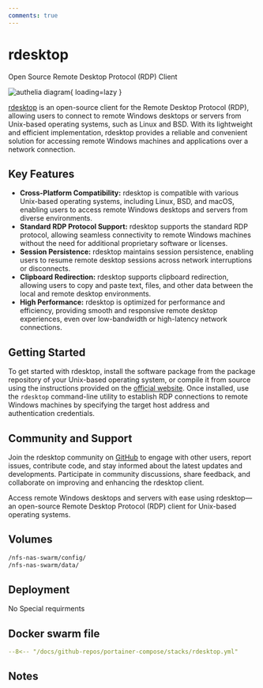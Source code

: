 ```yaml
---
comments: true
---
```


# rdesktop

Open Source Remote Desktop Protocol (RDP) Client

![authelia diagram](/assets/diagrams/authelia.png){ loading=lazy }

[rdesktop](https://www.rdesktop.org/) is an open-source client for the Remote Desktop Protocol (RDP), allowing users to connect to remote Windows desktops or servers from Unix-based operating systems, such as Linux and BSD. With its lightweight and efficient implementation, rdesktop provides a reliable and convenient solution for accessing remote Windows machines and applications over a network connection.

## Key Features

- **Cross-Platform Compatibility:** rdesktop is compatible with various Unix-based operating systems, including Linux, BSD, and macOS, enabling users to access remote Windows desktops and servers from diverse environments.
- **Standard RDP Protocol Support:** rdesktop supports the standard RDP protocol, allowing seamless connectivity to remote Windows machines without the need for additional proprietary software or licenses.
- **Session Persistence:** rdesktop maintains session persistence, enabling users to resume remote desktop sessions across network interruptions or disconnects.
- **Clipboard Redirection:** rdesktop supports clipboard redirection, allowing users to copy and paste text, files, and other data between the local and remote desktop environments.
- **High Performance:** rdesktop is optimized for performance and efficiency, providing smooth and responsive remote desktop experiences, even over low-bandwidth or high-latency network connections.

## Getting Started

To get started with rdesktop, install the software package from the package repository of your Unix-based operating system, or compile it from source using the instructions provided on the [official website](https://www.rdesktop.org/). Once installed, use the `rdesktop` command-line utility to establish RDP connections to remote Windows machines by specifying the target host address and authentication credentials.

## Community and Support

Join the rdesktop community on [GitHub](https://github.com/rdesktop/rdesktop) to engage with other users, report issues, contribute code, and stay informed about the latest updates and developments. Participate in community discussions, share feedback, and collaborate on improving and enhancing the rdesktop client.

Access remote Windows desktops and servers with ease using rdesktop—an open-source Remote Desktop Protocol (RDP) client for Unix-based operating systems.


## Volumes

```bash
/nfs-nas-swarm/config/
/nfs-nas-swarm/data/
```

## Deployment
No Special requirments

## Docker swarm file
``` yaml linenums="1" 
--8<-- "/docs/github-repos/portainer-compose/stacks/rdesktop.yml"
```

## Notes

